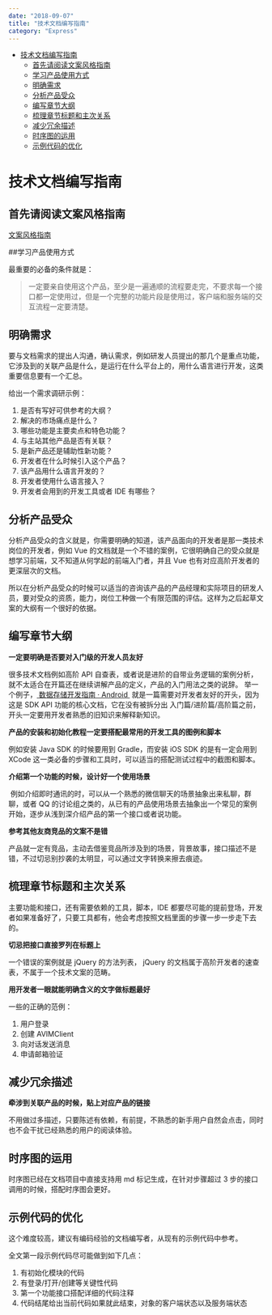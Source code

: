 ```yaml
---
date: "2018-09-07"
title: "技术文档编写指南"
category: "Express"
---
```

<!-- TOC -->

- [技术文档编写指南](#技术文档编写指南)
    - [首先请阅读文案风格指南](#首先请阅读文案风格指南)
    - [学习产品使用方式](#学习产品使用方式)
    - [明确需求](#明确需求)
    - [分析产品受众](#分析产品受众)
    - [编写章节大纲](#编写章节大纲)
    - [梳理章节标题和主次关系](#梳理章节标题和主次关系)
    - [减少冗余描述](#减少冗余描述)
    - [时序图的运用](#时序图的运用)
    - [示例代码的优化](#示例代码的优化)

<!-- /TOC -->
# 技术文档编写指南

## 首先请阅读文案风格指南
[文案风格指南][1]

##学习产品使用方式

最重要的必备的条件就是：

> 一定要亲自使用这个产品，至少是一遍通顺的流程要走完，不要求每一个接口都一定使用过，但是一个完整的功能片段是使用过，客户端和服务端的交互流程一定要清楚。

## 明确需求

要与文档需求的提出人沟通，确认需求，例如研发人员提出的那几个是重点功能，它涉及到的关联产品是什么，是运行在什么平台上的，用什么语言进行开发，这类重要信息要有一个汇总。

给出一个需求调研示例：
1. 是否有写好可供参考的大纲？
2. 解决的市场痛点是什么？
3. 哪些功能是主要卖点和特色功能？
4. 与主站其他产品是否有关联？
5. 是新产品还是辅助性新功能？
6. 开发者在什么时候引入这个产品？
7. 该产品用什么语言开发的？
8. 开发者使用什么语言接入？
9. 开发者会用到的开发工具或者 IDE 有哪些？

## 分析产品受众
分析产品受众的含义就是，你需要明确的知道，该产品面向的开发者是那一类技术岗位的开发者，例如 Vue 的文档就是一个不错的案例，它很明确自己的受众就是想学习前端，又不知道从何学起的前端入门者，并且 Vue 也有对应高阶开发者的更深层次的文档。

所以在分析产品受众的时候可以适当的咨询该产品的产品经理和实际项目的研发人员，要对受众的资质，能力，岗位工种做一个有限范围的评估。这样为之后起草文案的大纲有一个很好的依据。

## 编写章节大纲
**一定要明确是否要对入门级的开发人员友好**

很多技术文档例如高阶 API 自查表，或者说是进阶的自带业务逻辑的案例分析，就不太适合在开篇还在继续讲解产品的定义，产品的入门用法之类的说辞。
举一个例子，[ 数据存储开发指南 · Android ][2] 就是一篇需要对开发者友好的开头，因为这是 SDK API 功能的核心文档，它在没有被拆分出 入门篇/进阶篇/高阶篇之前，开头一定要用开发者熟悉的旧知识来解释新知识。

**产品的安装和初始化教程一定要搭配最常用的开发工具的图例和脚本**

例如安装 Java SDK 的时候要用到 Gradle，而安装 iOS SDK 的是有一定会用到 XCode 这一类必备的步骤和工具时，可以适当的搭配测试过程中的截图和脚本。

**介绍第一个功能的时候，设计好一个使用场景**

 例如介绍即时通讯的时，可以从一个熟悉的微信聊天的场景抽象出来私聊，群聊，或者 QQ 的讨论组之类的，从已有的产品使用场景去抽象出一个常见的案例开始，逐步从浅到深介绍产品的第一个接口或者说功能。

**参考其他友商竞品的文案不是错**

产品就一定有竞品，主动去借鉴竞品所涉及到的场景，背景故事，接口描述不是错，不过切忌别抄袭的太明显，可以通过文字转换来擦去痕迹。

## 梳理章节标题和主次关系

主要功能和接口，还有需要依赖的工具，脚本，IDE 都要尽可能的提前登场，开发者如果准备好了，只要工具都有，他会考虑按照文档里面的步骤一步一步走下去的。

**切忌把接口直接罗列在标题上**

一个错误的案例就是 jQuery 的方法列表， jQuery 的文档属于高阶开发者的速查表，不属于一个技术文案的范畴。

**用开发者一眼就能明确含义的文字做标题最好**

一些的正确的范例：
1. 用户登录
2. 创建 AVIMClient
3. 向对话发送消息
4. 申请邮箱验证

## 减少冗余描述

**牵涉到关联产品的时候，贴上对应产品的链接**

不用做过多描述，只要陈述有依赖，有前提，不熟悉的新手用户自然会点击，同时也不会干扰已经熟悉的用户的阅读体验。


## 时序图的运用

时序图已经在文档项目中直接支持用 md 标记生成，在针对步骤超过 3 步的接口调用的时候，搭配时序图会更好。

## 示例代码的优化

这个难度较高，建议有编码经验的文档编写者，从现有的示例代码中参考。

全文第一段示例代码尽可能做到如下几点：

1. 有初始化模块的代码
2. 有登录/打开/创建等关键性代码
3. 第一个功能接口搭配详细的代码注释
4. 代码结尾给出当前代码如果就此结束，对象的客户端状态以及服务端状态

[1]:	https://open.leancloud.cn/copywriting-style-guide.html "文案风格指南"
[2]:	https://leancloud.cn/docs/leanstorage_guide-android.html "数据存储开发指南 · Android"